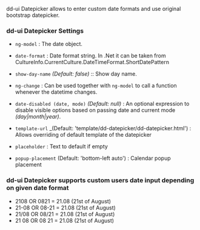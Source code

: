 dd-ui Datepicker allows to enter custom date formats and use original bootstrap datepicker.

### dd-ui Datepicker Settings ###

 * `ng-model`
 	:
 	The date object.
     
 * `date-format`
 	:
 	Date format string. In .Net it can be taken from CultureInfo.CurrentCulture.DateTimeFormat.ShortDatePattern
     
 * `show-day-name`
 	_(Default: false)_ ::
 	Show day name.
     
 * `ng-change`
 	:
 	Can be used together with `ng-model` to call a function whenever the datetime changes.

 * `date-disabled (date, mode)`
 	_(Default: null)_ :
 	An optional expression to disable visible options based on passing date and current mode _(day|month|year)_.

 * `template-url`
  _(Default: 'template/dd-datepicker/dd-datepicker.html') :
  Allows overriding of default template of the datepicker
 
 * `placeholder`
  :
  Text to default if empty
 
 * `popup-placement`
 (Default: 'bottom-left auto') :
 Calendar popup placement
  
### dd-ui Datepicker supports custom users date input depending on given date format ###
* 2108 OR 0821 = 21.08 (21st of August)
* 21-08 OR 08-21 = 21.08 (21st of August)
* 21/08 OR 08/21 = 21.08 (21st of August)
* 21 08 OR 08 21 = 21.08 (21st of August)
 
